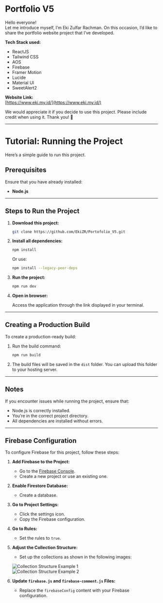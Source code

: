 # Portfolio V5

Hello everyone!  
Let me introduce myself, I’m Eki Zulfar Rachman. On this occasion, I’d like to share the portfolio website project that I’ve developed.

**Tech Stack used:**

- ReactJS
- Tailwind CSS
- AOS
- Firebase
- Framer Motion
- Lucide
- Material UI
- SweetAlert2

**Website Link:**  
[https://www.eki.my.id/](https://www.eki.my.id/)

We would appreciate it if you decide to use this project. Please include credit when using it. Thank you! 🙏

---

# Tutorial: Running the Project

Here’s a simple guide to run this project.

## Prerequisites

Ensure that you have already installed:

- **Node.js**

---

## Steps to Run the Project

1. **Download this project:**

   ```bash
   git clone https://github.com/EkiZR/Portofolio_V5.git
   ```

2. **Install all dependencies:**

   ```bash
   npm install
   ```

   Or use:

   ```bash
   npm install --legacy-peer-deps
   ```

3. **Run the project:**

   ```bash
   npm run dev
   ```

4. **Open in browser:**

   Access the application through the link displayed in your terminal.

---

## Creating a Production Build

To create a production-ready build:

1. Run the build command:

   ```bash
   npm run build
   ```

2. The build files will be saved in the `dist` folder. You can upload this folder to your hosting server.

---

## Notes

If you encounter issues while running the project, ensure that:

- Node.js is correctly installed.
- You’re in the correct project directory.
- All dependencies are installed without errors.

---

## Firebase Configuration

To configure Firebase for this project, follow these steps:

1. **Add Firebase to the Project:**

   - Go to the [Firebase Console](https://console.firebase.google.com/).
   - Create a new project or use an existing one.

2. **Enable Firestore Database:**

   - Create a database.

3. **Go to Project Settings:**

   - Click the settings icon.
   - Copy the Firebase configuration.

4. **Go to Rules:**

   - Set the rules to `true`.

5. **Adjust the Collection Structure:**

   - Set up the collections as shown in the following images:

   ![Collection Structure Example 1](https://github.com/user-attachments/assets/38580122-08a4-4499-a8fd-0f253652a239)  
   ![Collection Structure Example 2](https://github.com/user-attachments/assets/d563d7ad-f1ab-46ff-8185-640dcebd0363)

6. **Update `firebase.js` and `firebase-comment.js` Files:**
   - Replace the `firebaseConfig` content with your Firebase configuration.
